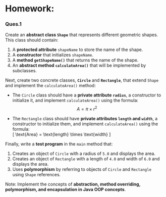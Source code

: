 # Homework:
### Ques.1 

Create an **abstract class `Shape`** that represents different geometric shapes. This class should contain:  
1. A **protected attribute** `shapeName` to store the name of the shape.  
2. A **constructor** that initializes `shapeName`.  
3. A **method `getShapeName()`** that returns the name of the shape.  
4. An **abstract method `calculateArea()`** that will be implemented by subclasses.  

Next, create two concrete classes, **`Circle`** and **`Rectangle`**, that extend `Shape` and implement the `calculateArea()` method:  
- The `Circle` class should have a **private attribute `radius`**, a constructor to initialize it, and implement `calculateArea()` using the formula:  
$$
A = \pi \times r^2
$$
 
- The `Rectangle` class should have **private attributes `length` and `width`**, a constructor to initialize them, and implement `calculateArea()` using the formula:  
  \[
  \text{Area} = \text{length} \times \text{width}
  \]  

Finally, write a **test program** in the `main` method that:  
1. Creates an object of `Circle` with a radius of `5.0` and displays the area.  
2. Creates an object of `Rectangle` with a length of `4.0` and width of `6.0` and displays the area.  
3. Uses **polymorphism** by referring to objects of `Circle` and `Rectangle` using `Shape` references.  


Note: Implement the concepts of **abstraction, method overriding, polymorphism, and encapsulation in Java OOP concepts**.
